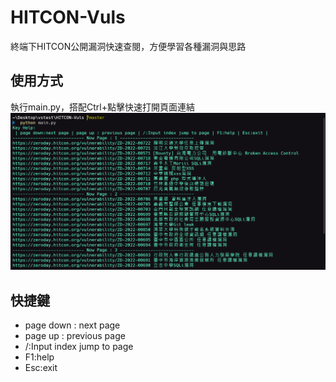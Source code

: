 # HITCON-Vuls  
終端下HITCON公開漏洞快速查閱，方便學習各種漏洞與思路  

## 使用方式  
執行main.py，搭配Ctrl+點擊快速打開頁面連結  
![image](https://github.com/dwvwdv/github_picture/blob/master/2022-11-07%2016%2014%2004.png)  


## 快捷鍵  
- page down : next page  
- page up : previous page  
- /:Input index jump to page  
- F1:help  
- Esc:exit  